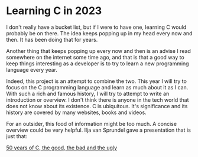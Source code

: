 # Learning C in 2023

I don't really have a bucket list, but if I were to have one, learning C would probably be on there. The idea keeps popping up in my head every now and then. It has been doing that for years.

Another thing that keeps popping up every now and then is an advise I read somewhere on the internet some time ago, and that is that a good way to keep things interesting as a developer is to try to learn a new programming language every year.

Indeed, this project is an attempt to combine the two. This year I will try to focus on the C programming language and learn as much about it as I can.
With such a rich and famous history, I will try to attempt to write an introduction or overview. I don't think there is anyone in the tech world that does not know about its existence. C is ubiquitous. It's significance and its history are covered by many websites, books and videos.<!-- more -->

For an outsider, this food of information might be too much. A concise overview could be very helpful. Ilja van Sprundel gave a presentation that is just that: 

[50 years of C, the good, the bad and the ugly](https://media.ccc.de/v/hip-berlin-2002-49151-50-years-of-c-the)
